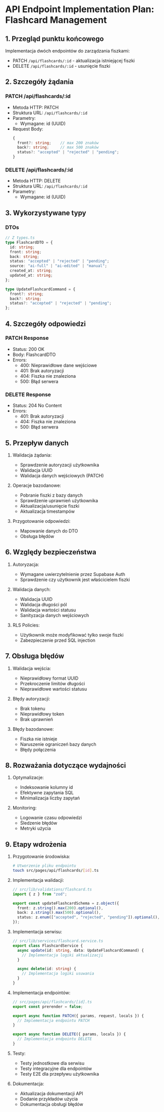 # API Endpoint Implementation Plan: Flashcard Management

## 1. Przegląd punktu końcowego
Implementacja dwóch endpointów do zarządzania fiszkami:
- PATCH `/api/flashcards/:id` - aktualizacja istniejącej fiszki
- DELETE `/api/flashcards/:id` - usunięcie fiszki

## 2. Szczegóły żądania

### PATCH /api/flashcards/:id
- Metoda HTTP: PATCH
- Struktura URL: `/api/flashcards/:id`
- Parametry:
  - Wymagane: id (UUID)
- Request Body:
  ```typescript
  {
    front?: string;    // max 200 znaków
    back?: string;     // max 500 znaków
    status?: "accepted" | "rejected" | "pending";
  }
  ```

### DELETE /api/flashcards/:id
- Metoda HTTP: DELETE
- Struktura URL: `/api/flashcards/:id`
- Parametry:
  - Wymagane: id (UUID)

## 3. Wykorzystywane typy

### DTOs
```typescript
// Z types.ts
type FlashcardDTO = {
  id: string;
  front: string;
  back: string;
  status: "accepted" | "rejected" | "pending";
  source: "ai-full" | "ai-edited" | "manual";
  created_at: string;
  updated_at: string;
};

type UpdateFlashcardCommand = {
  front?: string;
  back?: string;
  status?: "accepted" | "rejected" | "pending";
};
```

## 4. Szczegóły odpowiedzi

### PATCH Response
- Status: 200 OK
- Body: FlashcardDTO
- Errors:
  - 400: Nieprawidłowe dane wejściowe
  - 401: Brak autoryzacji
  - 404: Fiszka nie znaleziona
  - 500: Błąd serwera

### DELETE Response
- Status: 204 No Content
- Errors:
  - 401: Brak autoryzacji
  - 404: Fiszka nie znaleziona
  - 500: Błąd serwera

## 5. Przepływ danych

1. Walidacja żądania:
   - Sprawdzenie autoryzacji użytkownika
   - Walidacja UUID
   - Walidacja danych wejściowych (PATCH)

2. Operacje bazodanowe:
   - Pobranie fiszki z bazy danych
   - Sprawdzenie uprawnień użytkownika
   - Aktualizacja/usunięcie fiszki
   - Aktualizacja timestampów

3. Przygotowanie odpowiedzi:
   - Mapowanie danych do DTO
   - Obsługa błędów

## 6. Względy bezpieczeństwa

1. Autoryzacja:
   - Wymagane uwierzytelnienie przez Supabase Auth
   - Sprawdzenie czy użytkownik jest właścicielem fiszki

2. Walidacja danych:
   - Walidacja UUID
   - Walidacja długości pól
   - Walidacja wartości statusu
   - Sanityzacja danych wejściowych

3. RLS Policies:
   - Użytkownik może modyfikować tylko swoje fiszki
   - Zabezpieczenie przed SQL injection

## 7. Obsługa błędów

1. Walidacja wejścia:
   - Nieprawidłowy format UUID
   - Przekroczenie limitów długości
   - Nieprawidłowe wartości statusu

2. Błędy autoryzacji:
   - Brak tokenu
   - Nieprawidłowy token
   - Brak uprawnień

3. Błędy bazodanowe:
   - Fiszka nie istnieje
   - Naruszenie ograniczeń bazy danych
   - Błędy połączenia

## 8. Rozważania dotyczące wydajności

1. Optymalizacje:
   - Indeksowanie kolumny id
   - Efektywne zapytania SQL
   - Minimalizacja liczby zapytań

2. Monitoring:
   - Logowanie czasu odpowiedzi
   - Śledzenie błędów
   - Metryki użycia

## 9. Etapy wdrożenia

1. Przygotowanie środowiska:
   ```bash
   # Utworzenie pliku endpointu
   touch src/pages/api/flashcards/[id].ts
   ```

2. Implementacja walidacji:
   ```typescript
   // src/lib/validations/flashcard.ts
   import { z } from "zod";

   export const updateFlashcardSchema = z.object({
     front: z.string().max(200).optional(),
     back: z.string().max(500).optional(),
     status: z.enum(["accepted", "rejected", "pending"]).optional(),
   });
   ```

3. Implementacja serwisu:
   ```typescript
   // src/lib/services/flashcard.service.ts
   export class FlashcardService {
     async update(id: string, data: UpdateFlashcardCommand) {
       // Implementacja logiki aktualizacji
     }

     async delete(id: string) {
       // Implementacja logiki usuwania
     }
   }
   ```

4. Implementacja endpointów:
   ```typescript
   // src/pages/api/flashcards/[id].ts
   export const prerender = false;

   export async function PATCH({ params, request, locals }) {
     // Implementacja endpointu PATCH
   }

   export async function DELETE({ params, locals }) {
     // Implementacja endpointu DELETE
   }
   ```

5. Testy:
   - Testy jednostkowe dla serwisu
   - Testy integracyjne dla endpointów
   - Testy E2E dla przepływu użytkownika

6. Dokumentacja:
   - Aktualizacja dokumentacji API
   - Dodanie przykładów użycia
   - Dokumentacja obsługi błędów